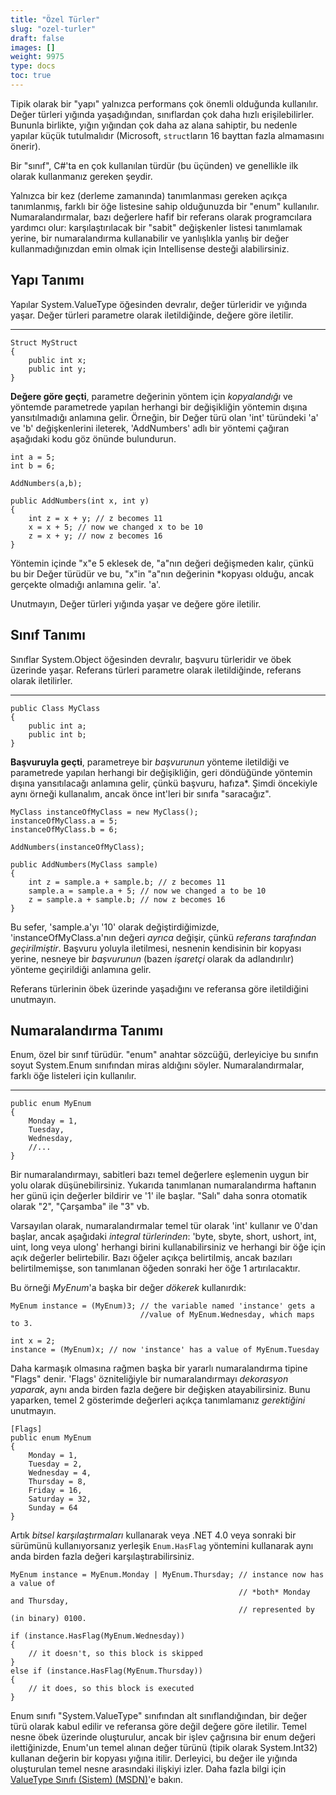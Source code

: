 ```yaml
---
title: "Özel Türler"
slug: "ozel-turler"
draft: false
images: []
weight: 9975
type: docs
toc: true
---
```


Tipik olarak bir "yapı" yalnızca performans çok önemli olduğunda kullanılır. Değer türleri yığında yaşadığından, sınıflardan çok daha hızlı erişilebilirler. Bununla birlikte, yığın yığından çok daha az alana sahiptir, bu nedenle yapılar küçük tutulmalıdır (Microsoft, `struct`ların 16 bayttan fazla almamasını önerir).

Bir "sınıf", C#'ta en çok kullanılan türdür (bu üçünden) ve genellikle ilk olarak kullanmanız gereken şeydir.

Yalnızca bir kez (derleme zamanında) tanımlanması gereken açıkça tanımlanmış, farklı bir öğe listesine sahip olduğunuzda bir "enum" kullanılır. Numaralandırmalar, bazı değerlere hafif bir referans olarak programcılara yardımcı olur: karşılaştırılacak bir "sabit" değişkenler listesi tanımlamak yerine, bir numaralandırma kullanabilir ve yanlışlıkla yanlış bir değer kullanmadığınızdan emin olmak için Intellisense desteği alabilirsiniz.

## Yapı Tanımı
Yapılar System.ValueType öğesinden devralır, değer türleridir ve yığında yaşar. Değer türleri parametre olarak iletildiğinde, değere göre iletilir.
-------------------------------------------------- ----------------------

    Struct MyStruct
    {
        public int x;
        public int y;
    }

**Değere göre geçti**, parametre değerinin yöntem için *kopyalandığı* ve yöntemde parametrede yapılan herhangi bir değişikliğin yöntemin dışına yansıtılmadığı anlamına gelir. Örneğin, bir Değer türü olan 'int' türündeki 'a' ve 'b' değişkenlerini ileterek, 'AddNumbers' adlı bir yöntemi çağıran aşağıdaki kodu göz önünde bulundurun.

    int a = 5;
    int b = 6;
    
    AddNumbers(a,b);

    public AddNumbers(int x, int y)
    {
        int z = x + y; // z becomes 11
        x = x + 5; // now we changed x to be 10
        z = x + y; // now z becomes 16
    } 

Yöntemin içinde "x"e 5 eklesek de, "a"nın değeri değişmeden kalır, çünkü bu bir Değer türüdür ve bu, "x"in "a"nın değerinin *kopyası olduğu, ancak gerçekte olmadığı anlamına gelir. 'a'.

Unutmayın, Değer türleri yığında yaşar ve değere göre iletilir.

    

## Sınıf Tanımı
Sınıflar System.Object öğesinden devralır, başvuru türleridir ve öbek üzerinde yaşar. Referans türleri parametre olarak iletildiğinde, referans olarak iletilirler.
-------------------------------------------------- ----------------------


    public Class MyClass
    {
        public int a;
        public int b;
    }

**Başvuruyla geçti**, parametreye bir *başvurunun* yönteme iletildiği ve parametrede yapılan herhangi bir değişikliğin, geri döndüğünde yöntemin dışına yansıtılacağı anlamına gelir, çünkü başvuru, hafıza*. Şimdi öncekiyle aynı örneği kullanalım, ancak önce int'leri bir sınıfa "saracağız".

    MyClass instanceOfMyClass = new MyClass();
    instanceOfMyClass.a = 5;
    instanceOfMyClass.b = 6;
    
    AddNumbers(instanceOfMyClass);
    
    public AddNumbers(MyClass sample)
    {
        int z = sample.a + sample.b; // z becomes 11
        sample.a = sample.a + 5; // now we changed a to be 10
        z = sample.a + sample.b; // now z becomes 16
    } 

Bu sefer, 'sample.a'yı '10' olarak değiştirdiğimizde, 'instanceOfMyClass.a'nın değeri *ayrıca* değişir, çünkü *referans tarafından geçirilmiştir*. Başvuru yoluyla iletilmesi, nesnenin kendisinin bir kopyası yerine, nesneye bir *başvurunun* (bazen *işaretçi* olarak da adlandırılır) yönteme geçirildiği anlamına gelir.

Referans türlerinin öbek üzerinde yaşadığını ve referansa göre iletildiğini unutmayın.

## Numaralandırma Tanımı
Enum, özel bir sınıf türüdür. "enum" anahtar sözcüğü, derleyiciye bu sınıfın soyut System.Enum sınıfından miras aldığını söyler. Numaralandırmalar, farklı öğe listeleri için kullanılır.
-------------------------------------------------- ----------------------

    
    public enum MyEnum
    {
        Monday = 1,
        Tuesday,
        Wednesday,
        //...
    }

Bir numaralandırmayı, sabitleri bazı temel değerlere eşlemenin uygun bir yolu olarak düşünebilirsiniz. Yukarıda tanımlanan numaralandırma haftanın her günü için değerler bildirir ve '1' ile başlar. "Salı" daha sonra otomatik olarak "2", "Çarşamba" ile "3" vb.

Varsayılan olarak, numaralandırmalar temel tür olarak 'int' kullanır ve 0'dan başlar, ancak aşağıdaki *integral türlerinden*: 'byte, sbyte, short, ushort, int, uint, long veya ulong' herhangi birini kullanabilirsiniz ve herhangi bir öğe için açık değerler belirtebilir. Bazı öğeler açıkça belirtilmiş, ancak bazıları belirtilmemişse, son tanımlanan öğeden sonraki her öğe 1 artırılacaktır.

Bu örneği *MyEnum*'a başka bir değer *dökerek* kullanırdık:

    MyEnum instance = (MyEnum)3; // the variable named 'instance' gets a 
                                 //value of MyEnum.Wednesday, which maps to 3.

    int x = 2;
    instance = (MyEnum)x; // now 'instance' has a value of MyEnum.Tuesday

Daha karmaşık olmasına rağmen başka bir yararlı numaralandırma tipine "Flags" denir. 'Flags' özniteliğiyle bir numaralandırmayı *dekorasyon yaparak*, aynı anda birden fazla değere bir değişken atayabilirsiniz. Bunu yaparken, temel 2 gösterimde değerleri açıkça tanımlamanız *gerektiğini* unutmayın.

    [Flags]
    public enum MyEnum
    {
        Monday = 1,
        Tuesday = 2,
        Wednesday = 4,
        Thursday = 8,
        Friday = 16,
        Saturday = 32, 
        Sunday = 64
    }

Artık *bitsel karşılaştırmaları* kullanarak veya .NET 4.0 veya sonraki bir sürümünü kullanıyorsanız yerleşik `Enum.HasFlag` yöntemini kullanarak aynı anda birden fazla değeri karşılaştırabilirsiniz.

    MyEnum instance = MyEnum.Monday | MyEnum.Thursday; // instance now has a value of
                                                       // *both* Monday and Thursday,
                                                       // represented by (in binary) 0100. 

    if (instance.HasFlag(MyEnum.Wednesday))
    {
        // it doesn't, so this block is skipped
    }
    else if (instance.HasFlag(MyEnum.Thursday))
    {
        // it does, so this block is executed
    }



Enum sınıfı "System.ValueType" sınıfından alt sınıflandığından, bir değer türü olarak kabul edilir ve referansa göre değil değere göre iletilir. Temel nesne öbek üzerinde oluşturulur, ancak bir işlev çağrısına bir enum değeri ilettiğinizde, Enum'un temel alınan değer türünü (tipik olarak System.Int32) kullanan değerin bir kopyası yığına itilir. Derleyici, bu değer ile yığında oluşturulan temel nesne arasındaki ilişkiyi izler. Daha fazla bilgi için [ValueType Sınıfı (Sistem) (MSDN)][1]'e bakın.


[1]: https://msdn.microsoft.com/en-us/library/system.valuetype(v=vs.110).aspx

